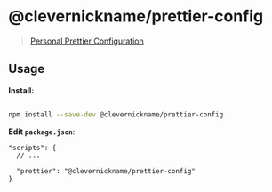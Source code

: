# @clevernickname/prettier-config

> [Personal Prettier Configuration](https://prettier.io/docs/en/configuration.html)

## Usage

**Install**:

```bash

npm install --save-dev @clevernickname/prettier-config

```

**Edit `package.json`**:

```
"scripts": {
  // ...

  "prettier": "@clevernickname/prettier-config"
}
```
